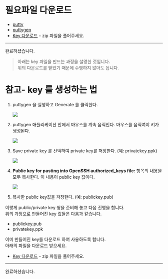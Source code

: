 

# 필요파일 다운로드
- [putty](https://the.earth.li/~sgtatham/putty/latest/w64/putty.exe)
- [puttygen](https://the.earth.li/~sgtatham/putty/latest/w64/puttygen.exe)
- [Key 다운로드](https://github.com/jonggyoukim/cloud-native/raw/master/files/Key.zip) - zip 파일을 풀어주세요.

---
완료하셨습니다.


>아래는 key 파일을 만드는 과정을 설명한 것입니다.  
>위의 다운로드를 받았기 때문에 수행하지 않아도 됩니다. 

# 참고- key 를 생성하는 법

1. puttygen 을 실행하고 Generate 를 클릭한다.

    ![](https://www.oracle.com/webfolder/technetwork/tutorials/obe/cloud/compute-iaas/generating_ssh_key/images/generate-ssh-key-windows-1.jpg)

1. puttygen 애플리케이션 안에서 마우스를 계속 움직인다. 마우스를 움직여야 키가 생성된다.

    ![](https://www.oracle.com/webfolder/technetwork/tutorials/obe/cloud/compute-iaas/generating_ssh_key/images/generate-ssh-key-windows-2a.jpg)

1. Save private key 를 선택하여 private key를 저장한다. (예: privatekey.ppk)

    ![](https://www.oracle.com/webfolder/technetwork/tutorials/obe/cloud/compute-iaas/generating_ssh_key/images/generate-ssh-key-windows-2a.jpg)

1. **Public key for pasting into OpenSSH authorized_keys file:** 항목의 내용을 모두 복사한다.   이 내용이 public key 값이다.

    ![](https://www.oracle.com/webfolder/technetwork/tutorials/obe/cloud/compute-iaas/generating_ssh_key/images/generate-ssh-key-windows-3.jpg)

1. 복사한 public key값을 저장한다. (예: publickey.pub)

이렇게 public/private key 쌍을 준비해 놓고 다음 진행을 합니다.  
위의 과정으로 만들어진 key  값들은 다음과 같습니다.
- publickey.pub
- privatekey.ppk


이미 만들어진 key를 다운로드 하여 사용하도록 합니다.  
아래의 파일을 다운로드 받으세요.
- [Key 다운로드](https://github.com/jonggyoukim/cloud-native/raw/master/files/Key.zip) - zip 파일을 풀어주세요.
---
완료하셨습니다.